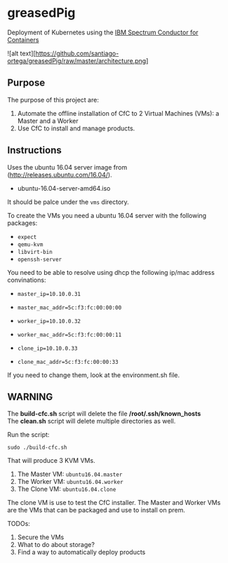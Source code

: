 # greasedPig
Deployment of Kubernetes using the [IBM Spectrum Conductor for Containers](https://www.ibm.com/developerworks/community/wikis/home?lang=en#!/wiki/W1559b1be149d_43b0_881e_9783f38faaff)

![alt text][https://github.com/santiago-ortega/greasedPig/raw/master/architecture.png]


## Purpose
The purpose of this project are:
1.  Automate the offline installation of CfC to 2 Virtual Machines (VMs): a Master and a Worker
2. Use CfC to install and manage products.

## Instructions

Uses the ubuntu 16.04 server image from (http://releases.ubuntu.com/16.04/).

* ubuntu-16.04-server-amd64.iso

It should be palce under the ```vms``` directory.

To create the VMs you need a ubuntu 16.04 server with the following packages:

* ```expect```
* ```qemu-kvm```
* ```libvirt-bin```
* ```openssh-server```

You need to be able to resolve using dhcp the following ip/mac address convinations:

* ```master_ip=10.10.0.31```
* ```master_mac_addr=5c:f3:fc:00:00:00```

* ```worker_ip=10.10.0.32```
* ```worker_mac_addr=5c:f3:fc:00:00:11```

* ```clone_ip=10.10.0.33```
* ```clone_mac_addr=5c:f3:fc:00:00:33```

If you need to change them, look at the environment.sh file.

## WARNING
The **build-cfc.sh** script will delete the file **/root/.ssh/known_hosts**  
The **clean.sh** script will delete multiple directories as well.

Run the script:

```
sudo ./build-cfc.sh
```

That will produce 3 KVM VMs.
1. The Master VM: ```ubuntu16.04.master```
2. The Worker VM: ```ubuntu16.04.worker```
3. The Clone VM: ```ubuntu16.04.clone```

The clone VM is use to test the CfC installer.
The Master and Worker VMs are the VMs that can be packaged and use to install on prem.

TODOs:
1. Secure the VMs
2. What to do about storage?
3. Find a way to automatically deploy products

